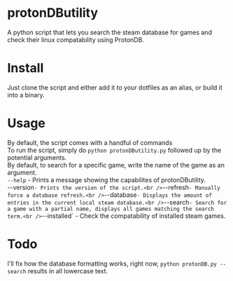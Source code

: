 # protonDButility
A python script that lets you search the steam database for games and check their linux compatability using ProtonDB.

# Install
Just clone the script and either add it to your dotfiles as an alias, or build it into a binary.

# Usage
By default, the script comes with a handful of commands <br />
To run the script, simply do `python protonDButility.py` followed up by the potential arguments.<br />
By default, to search for a specific game, write the name of the game as an argument.<br />
`--help` - Prints a message showing the capabilites of protonDButility.<br />
--version` - Prints the version of the script.<br />
`--refresh` - Manually force a database refresh.<br />
`--database` - Displays the amount of entries in the current local steam database.<br />
`--search` - Search for a game with a partial name, displays all games matching the search term.<br />
`--installed` - Check the compatability of installed steam games.<br />

# Todo
I'll fix how the database formatting works, right now, `python protonDB.py --search` results in all lowercase text.
